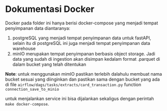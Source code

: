 # Dokumentasi Docker

Docker pada folder ini hanya berisi docker-compose yang menjadi tempat penyimpanan data diantaranya:
1. postgreSQL yang menjadi tempat penyimpanan data untuk fastAPI, selain itu di postgreSQL ini juga menjadi tempat penyimpanan data warehouse
2. minIO merupakan tempat penyimpanan berbasis object storage. Jadi data yang sudah di ingestion akan disimpan kedalam format .parquet di dalam bucket yang telah ditentukan

**Note**:
untuk menggunakan mimIO pastikan terlebih dalahulu membuat nama bucket sesuai yang diinginkan dan pastikan sama dengan bucket yang ada di file `airflow/dags/tasks/extracts/card_transaction.py` function `connection_save_to_minio`

untuk menjalankan service ini bisa dijalankan sekaligus dengan perintah `make docker-compose`.
